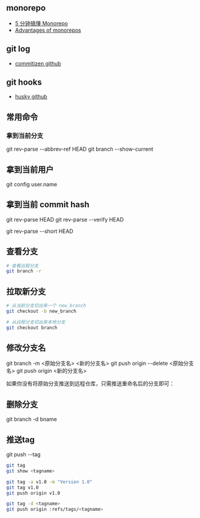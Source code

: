 

## monorepo

- [5 分钟搞懂 Monorepo](https://xie.infoq.cn/article/4f870ba6a7c8e0fd825295c92)
- [Advantages of monorepos](https://danluu.com/monorepo/)


## git log

- [commitizen github](https://github.com/commitizen/cz-cli)


## git hooks

- [husky github](https://github.com/typicode/husky)

## 常用命令

### 拿到当前分支

git rev-parse --abbrev-ref HEAD
git branch --show-current

## 拿到当前用户

git config user.name

## 拿到当前 commit hash

git rev-parse HEAD
git rev-parse --verify HEAD

git rev-parse --short HEAD

## 查看分支

```bash
# 查看远程分支
git branch -r


```

## 拉取新分支

```bash
# 从当前分支切出来一个 new_branch
git checkout -b new_branch

# 从远程分支切出来本地分支
git checkout branch
```

## 修改分支名

git branch -m <原始分支名> <新的分支名>
git push origin --delete <原始分支名>
git push origin <新的分支名>

如果你没有将原始分支推送到远程仓库，只需推送重命名后的分支即可：

## 删除分支

git branch -d bname

## 推送tag

git push --tag

```bash
git tag
git show <tagname>

git tag -a v1.0 -m "Version 1.0"
git tag v1.0
git push origin v1.0

git tag -d <tagname>
git push origin :refs/tags/<tagname>
```
